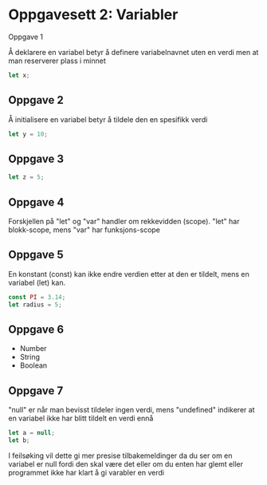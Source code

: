 # Oppgavesett 2: Variabler

Oppgave 1

Å deklarere en variabel betyr å definere variabelnavnet uten en verdi men at man reserverer plass i minnet

```javascript
let x;
```

## Oppgave 2

Å initialisere en variabel betyr å tildele den en spesifikk verdi

```javascript
let y = 10;
```

## Oppgave 3

```javascript
let z = 5;
```

## Oppgave 4

Forskjellen på "let" og "var" handler om rekkevidden (scope). "let" har blokk-scope, mens "var" har funksjons-scope

## Oppgave 5

En konstant (const) kan ikke endre verdien etter at den er tildelt, mens en variabel (let) kan.

```javascript
const PI = 3.14;
let radius = 5;
```

## Oppgave 6

* Number
* String
* Boolean

## Oppgave 7

"null" er når man bevisst tildeler ingen verdi, mens "undefined" indikerer at en variabel ikke har blitt tildelt en verdi ennå

```javascript
let a = null;
let b;
```

I feilsøking vil dette gi mer presise tilbakemeldinger da du ser om en variabel er null fordi den skal være det eller om du enten har glemt eller programmet ikke har klart å gi varabler en verdi
